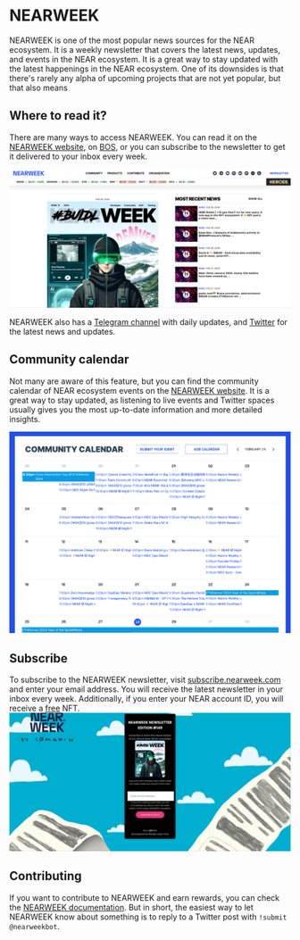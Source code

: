 # NEARWEEK

NEARWEEK is one of the most popular news sources for the NEAR ecosystem. It is a weekly
newsletter that covers the latest news, updates, and events in the NEAR ecosystem. It is
a great way to stay updated with the latest happenings in the NEAR ecosystem. One of its
downsides is that there's rarely any alpha of upcoming projects that are not yet popular,
but that also means 

## Where to read it?

There are many ways to access NEARWEEK. You can read it on the [NEARWEEK website](https://nearweek.com/),
on [BOS](https://bos.nearweek.com), or you can subscribe to the newsletter to get it
delivered to your inbox every week.

![NEARWEEK website](nearweek-website.png)

NEARWEEK also has a [Telegram channel](https://t.me/nearweek_newsletter) with daily updates,
and [Twitter](https://twitter.com/NEARWEEK) for the latest news and updates.

## Community calendar

Not many are aware of this feature, but you can find the community calendar of NEAR ecosystem
events on the [NEARWEEK website](https://nearweek.com/). It is a great way to stay updated,
as listening to live events and Twitter spaces usually gives you the most up-to-date
information and more detailed insights.

![Community calendar](nearweek-calendar.png)

## Subscribe

To subscribe to the NEARWEEK newsletter, visit [subscribe.nearweek.com](https://subscribe.nearweek.com/)
and enter your email address. You will receive the latest newsletter in your inbox every week.
Additionally, if you enter your NEAR account ID, you will receive a [free](shard-dog.md) NFT.
![Subscribe](nearweek-subscribe.png)

## Contributing

If you want to contribute to NEARWEEK and earn rewards, you can check the [NEARWEEK
documentation](https://docs.nearweek.com/start/newsletter/newsletter#nearweek-types-of-contribution).
But in short, the easiest way to let NEARWEEK know about something is to reply to a Twitter post
with `!submit @nearweekbot`.
